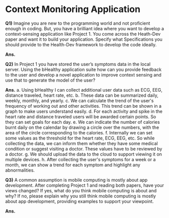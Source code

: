 # Context Monitoring Application

**Q1)** Imagine you are new to the programming world and not proficient enough in coding. But, you have a brilliant idea where you want to develop a context-sensing application like Project 1.  You come across the Heath-Dev paper and want it to build your application. Specify what Specifications you should provide to the Health-Dev framework to develop the code ideally.

**Ans.** 

**Q2)** In Project 1 you have stored the user’s symptoms data in the local server. Using the bHealthy application suite how can you provide feedback to the user and develop a novel application to improve context sensing and use that to generate the model of the user?

**Ans.**  a. Using bHealthy I can collect additional user data such as ECG, EEG, distance traveled, heart rate, etc.
          b. These data can be summarized daily, weekly, monthly, and yearly. 
          c. We can calculate the trend of the user's frequency of working out and other activities. This trend can be shown in a graph to make users understand easily.
          d. For each activity and spike in the heart rate and distance traveled users will be awarded certain points. So they can set goals for each day.
          e. We can indicate the number of calories burnt daily on the calendar by drawing a circle over the numbers, with the area of the circle corresponding to the calories.
          f. Internally we can set some values as the threshold for the heart rate, ECG, EEG, etc. So while collecting the data, we can inform them whether they have some medical condition or suggest visiting a doctor. These values have to be reviewed by a doctor.
          g. We should upload the data to the cloud to support viewing it on multiple devices.
          h. After collecting the user's symptoms for a week or a month, we can show a trend for each symptom and highlight any abnormalities.

**Q3)** A common assumption is mobile computing is mostly about app development. After completing Project 1 and reading both papers, have your views changed? If yes, what do you think mobile computing is about and why? If no, please explain why you still think mobile computing is mostly about app development, providing examples to support your viewpoint.

**Ans.** 
